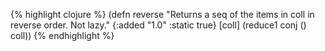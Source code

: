 {% highlight clojure %}
(defn reverse
  "Returns a seq of the items in coll in reverse order. Not lazy."
  {:added "1.0"
   :static true}
  [coll]
    (reduce1 conj () coll))
{% endhighlight %}
